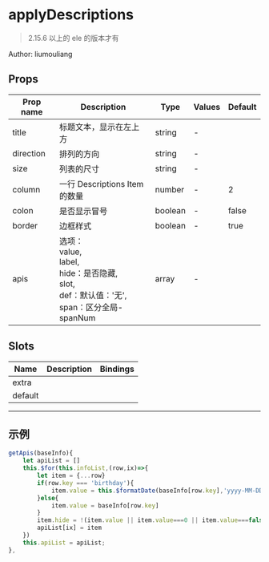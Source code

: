 # applyDescriptions

> 2.15.6 以上的 ele 的版本才有

Author: liumouliang

## Props

| Prop name | Description                                                                                                  | Type    | Values | Default |
| --------- | ------------------------------------------------------------------------------------------------------------ | ------- | ------ | ------- |
| title     | 标题文本，显示在左上方                                                                                       | string  | -      |         |
| direction | 排列的方向                                                                                                   | string  | -      |         |
| size      | 列表的尺寸                                                                                                   | string  | -      |         |
| column    | 一行 Descriptions Item 的数量                                                                                | number  | -      | 2       |
| colon     | 是否显示冒号                                                                                                 | boolean | -      | false   |
| border    | 边框样式                                                                                                     | boolean | -      | true    |
| apis      | 选项：<br/>value,<br/>label,<br/>hide：是否隐藏,<br/>slot,<br/>def：默认值：'无',<br/>span：区分全局-spanNum | array   | -      |         |

## Slots

| Name    | Description | Bindings |
| ------- | ----------- | -------- |
| extra   |             |          |
| default |             | <br/>    |

---

## 示例

```js
getApis(baseInfo){
    let apiList = []
    this.$for(this.infoList,(row,ix)=>{
        let item = {...row}
        if(row.key === 'birthday'){
            item.value = this.$formatDate(baseInfo[row.key],'yyyy-MM-DD')
        }else{
            item.value = baseInfo[row.key]
        }
        item.hide = !(item.value || item.value===0 || item.value===false)
        apiList[ix] = item
    })
    this.apiList = apiList;
},
```
